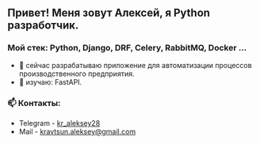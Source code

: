 ## Привет! Меня зовут Алексей, я Python разработчик.


### Мой стек: Python, Django, DRF, Celery, RabbitMQ, Docker ...


- 🔭 сейчас разрабатываю приложение для автоматизации процессов производственного предприятия.
- 🌱 изучаю: FastAPI.


### 📫 Контакты:
- Telegram - <a href="https://t.me/kr_aleksey28" target="_blank">kr_aleksey28</a>
- Mail - [kravtsun.aleksey@gmail.com](mailto:kravtsun.aleksey@gmail.com)


<!--
**kr-aleksey/kr-aleksey** is a ✨ _special_ ✨ repository because its `README.md` (this file) appears on your GitHub profile.

Here are some ideas to get you started:

- 🔭 I’m currently working on ...
- 🌱 I’m currently learning ...
- 👯 I’m looking to collaborate on ...
- 🤔 I’m looking for help with ...
- 💬 Ask me about ...
- 📫 How to reach me: ...
- 😄 Pronouns: ...
- ⚡ Fun fact: ...
-->
